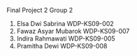Final Project 2 Group 2

1. Elsa Dwi Sabrina        WDP-KS09-002
2. Fawaz Asyar Mubarok     WDP-KS09-007
3. Indira Rahmawati        WDP-KS09-005
4. Pramitha Dewi           WDP-KS09-008 
